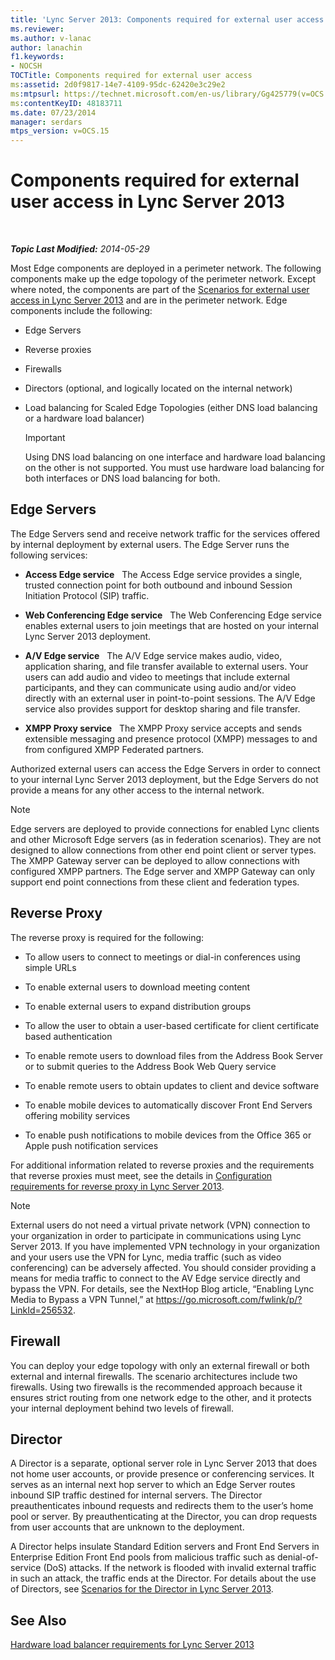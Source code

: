 ```yaml
---
title: 'Lync Server 2013: Components required for external user access'
ms.reviewer: 
ms.author: v-lanac
author: lanachin
f1.keywords:
- NOCSH
TOCTitle: Components required for external user access
ms:assetid: 2d0f9817-14e7-4109-95dc-62420e3c29e2
ms:mtpsurl: https://technet.microsoft.com/en-us/library/Gg425779(v=OCS.15)
ms:contentKeyID: 48183711
ms.date: 07/23/2014
manager: serdars
mtps_version: v=OCS.15
---
```


<div data-xmlns="http://www.w3.org/1999/xhtml">

<div class="topic" data-xmlns="http://www.w3.org/1999/xhtml" data-msxsl="urn:schemas-microsoft-com:xslt" data-cs="http://msdn.microsoft.com/">

<div data-asp="https://msdn2.microsoft.com/asp">

# Components required for external user access in Lync Server 2013

</div>

<div id="mainSection">

<div id="mainBody">

<span> </span>

_**Topic Last Modified:** 2014-05-29_

Most Edge components are deployed in a perimeter network. The following components make up the edge topology of the perimeter network. Except where noted, the components are part of the [Scenarios for external user access in Lync Server 2013](lync-server-2013-scenarios-for-external-user-access.md) and are in the perimeter network. Edge components include the following:

  - Edge Servers

  - Reverse proxies

  - Firewalls

  - Directors (optional, and logically located on the internal network)

  - Load balancing for Scaled Edge Topologies (either DNS load balancing or a hardware load balancer)
    
    <div>
    

    > [!IMPORTANT]  
    > Using DNS load balancing on one interface and hardware load balancing on the other is not supported. You must use hardware load balancing for both interfaces or DNS load balancing for both.

    
    </div>

<div>

## Edge Servers

The Edge Servers send and receive network traffic for the services offered by internal deployment by external users. The Edge Server runs the following services:

  - **Access Edge service**   The Access Edge service provides a single, trusted connection point for both outbound and inbound Session Initiation Protocol (SIP) traffic.

  - **Web Conferencing Edge service**   The Web Conferencing Edge service enables external users to join meetings that are hosted on your internal Lync Server 2013 deployment.

  - **A/V Edge service**   The A/V Edge service makes audio, video, application sharing, and file transfer available to external users. Your users can add audio and video to meetings that include external participants, and they can communicate using audio and/or video directly with an external user in point-to-point sessions. The A/V Edge service also provides support for desktop sharing and file transfer.

  - **XMPP Proxy service**   The XMPP Proxy service accepts and sends extensible messaging and presence protocol (XMPP) messages to and from configured XMPP Federated partners.

Authorized external users can access the Edge Servers in order to connect to your internal Lync Server 2013 deployment, but the Edge Servers do not provide a means for any other access to the internal network.

<div>


> [!NOTE]  
> Edge servers are deployed to provide connections for enabled Lync clients and other Microsoft Edge servers (as in federation scenarios). They are not designed to allow connections from other end point client or server types. The XMPP Gateway server can be deployed to allow connections with configured XMPP partners. The Edge server and XMPP Gateway can only support end point connections from these client and federation types.



</div>

</div>

<div>

## Reverse Proxy

The reverse proxy is required for the following:

  - To allow users to connect to meetings or dial-in conferences using simple URLs

  - To enable external users to download meeting content

  - To enable external users to expand distribution groups

  - To allow the user to obtain a user-based certificate for client certificate based authentication

  - To enable remote users to download files from the Address Book Server or to submit queries to the Address Book Web Query service

  - To enable remote users to obtain updates to client and device software

  - To enable mobile devices to automatically discover Front End Servers offering mobility services

  - To enable push notifications to mobile devices from the Office 365 or Apple push notification services

For additional information related to reverse proxies and the requirements that reverse proxies must meet, see the details in [Configuration requirements for reverse proxy in Lync Server 2013](lync-server-2013-configuration-requirements-for-reverse-proxy.md).

<div>


> [!NOTE]  
> External users do not need a virtual private network (VPN) connection to your organization in order to participate in communications using Lync Server 2013. If you have implemented VPN technology in your organization and your users use the VPN for Lync, media traffic (such as video conferencing) can be adversely affected. You should consider providing a means for media traffic to connect to the AV Edge service directly and bypass the VPN. For details, see the NextHop Blog article, “Enabling Lync Media to Bypass a VPN Tunnel,” at <A href="https://go.microsoft.com/fwlink/p/?linkid=256532">https://go.microsoft.com/fwlink/p/?LinkId=256532</A>.



</div>

</div>

<div>

## Firewall

You can deploy your edge topology with only an external firewall or both external and internal firewalls. The scenario architectures include two firewalls. Using two firewalls is the recommended approach because it ensures strict routing from one network edge to the other, and it protects your internal deployment behind two levels of firewall.

</div>

<div>

## Director

A Director is a separate, optional server role in Lync Server 2013 that does not home user accounts, or provide presence or conferencing services. It serves as an internal next hop server to which an Edge Server routes inbound SIP traffic destined for internal servers. The Director preauthenticates inbound requests and redirects them to the user’s home pool or server. By preauthenticating at the Director, you can drop requests from user accounts that are unknown to the deployment.

A Director helps insulate Standard Edition servers and Front End Servers in Enterprise Edition Front End pools from malicious traffic such as denial-of-service (DoS) attacks. If the network is flooded with invalid external traffic in such an attack, the traffic ends at the Director. For details about the use of Directors, see [Scenarios for the Director in Lync Server 2013](lync-server-2013-scenarios-for-the-director.md).

</div>

<div>

## See Also


[Hardware load balancer requirements for Lync Server 2013](lync-server-2013-hardware-load-balancer-requirements.md)  
  

</div>

</div>

<span> </span>

</div>

</div>

</div>


